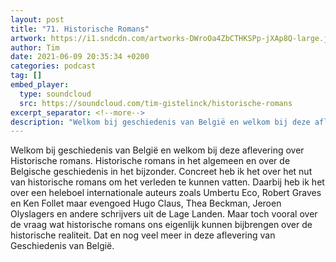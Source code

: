 ```yaml
---
layout: post
title: "71. Historische Romans"
artwork: https://i1.sndcdn.com/artworks-DWroOa4ZbCTHKSPp-jXAp8Q-large.jpg
author: Tim
date: 2021-06-09 20:35:34 +0200
categories: podcast
tag: []
embed_player:
  type: soundcloud
  src: https://soundcloud.com/tim-gistelinck/historische-romans
excerpt_separator: <!--more-->
description: "Welkom bij geschiedenis van België en welkom bij deze aflevering over Historische romans."
---
```

Welkom bij geschiedenis van België en welkom bij deze aflevering over Historische romans. Historische romans in het algemeen en over de Belgische geschiedenis in het bijzonder. Concreet heb ik het over het nut van historische romans om het verleden te kunnen vatten. Daarbij heb ik het over een heleboel internationale auteurs zoals Umbertu Eco, Robert Graves en Ken Follet maar evengoed Hugo Claus, Thea Beckman, Jeroen Olyslagers en andere schrijvers uit de Lage Landen. Maar toch vooral over de vraag wat historische romans ons eigenlijk kunnen bijbrengen over de historische realiteit. Dat en nog veel meer in deze aflevering van Geschiedenis van België.